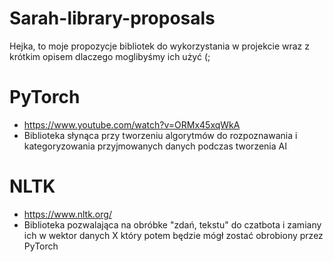 # Sarah-library-proposals
Hejka, to moje propozycje bibliotek do wykorzystania w projekcie wraz z krótkim opisem dlaczego moglibyśmy ich użyć (;

# PyTorch
- https://www.youtube.com/watch?v=ORMx45xqWkA
- Biblioteka słynąca przy tworzeniu algorytmów do rozpoznawania i kategoryzowania przyjmowanych danych podczas tworzenia AI

# NLTK
- https://www.nltk.org/
- Biblioteka pozwalająca na obróbke "zdań, tekstu" do czatbota i zamiany ich w wektor danych X który potem będzie mógł zostać obrobiony przez PyTorch

